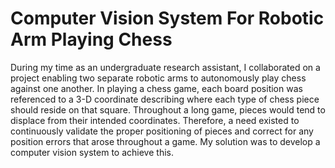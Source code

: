 # Computer Vision System For Robotic Arm Playing Chess
During my time as an undergraduate research assistant, I collaborated on a project enabling two separate robotic arms to autonomously play chess against one another. In playing a chess game, each board position was referenced to a 3-D coordinate describing where each type of chess piece should reside on that square. Throughout a long game, pieces would tend to displace from their intended coordinates. Therefore, a need existed to continuously validate the proper positioning of pieces and correct for any position errors that arose throughout a game. My solution was to develop a computer vision system to achieve this.
